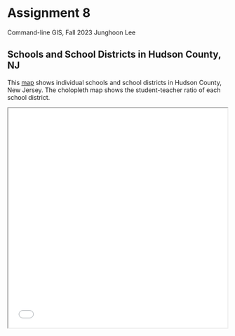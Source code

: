 # Assignment 8
Command-line GIS, Fall 2023
Junghoon Lee

## Schools and School Districts in Hudson County, NJ 
This [map](Hudson_Schools_SchoolDistricts.html) shows individual schools and school districts in Hudson County, New Jersey.
The cholopleth map shows the student-teacher ratio of each school district.


<iframe src = 'Hudson_Schools_SchoolDistricts.html' width = 500 height = 500 > </iframe>
